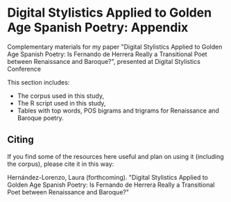 # Digital Stylistics Applied to Golden Age Spanish Poetry: Appendix

Complementary materials for my paper "Digital Stylistics Applied to Golden Age Spanish Poetry: Is Fernando de Herrera Really a Transitional Poet between Renaissance and Baroque?", presented at Digital Stylistics Conference

This section includes:
- The corpus used in this study,
- The R script used in this study,
- Tables with top words, POS bigrams and trigrams for Renaissance and Baroque poetry.

## Citing
If you find some of the resources here useful and plan on using it (including the corpus), please cite it in this way:

Hernández-Lorenzo, Laura (forthcoming). "Digital Stylistics Applied to Golden Age Spanish Poetry: Is Fernando de Herrera Really a Transitional Poet between Renaissance and Baroque?"
